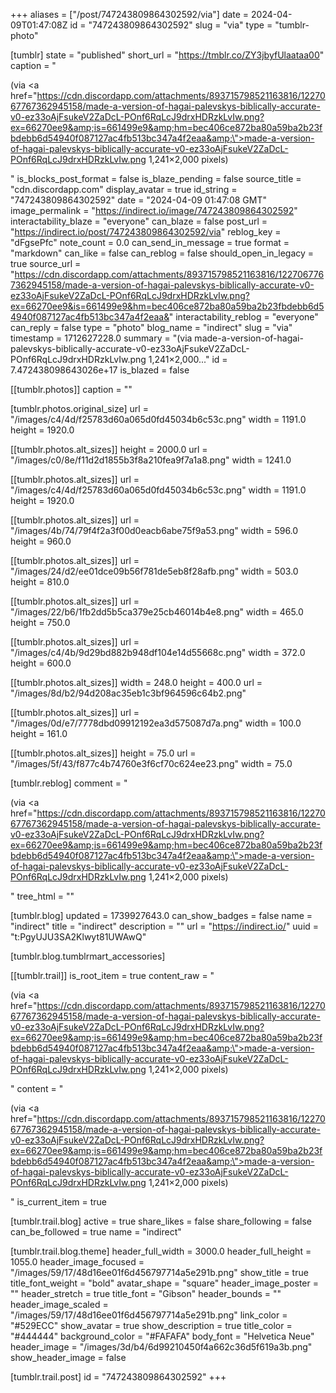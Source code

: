 +++
aliases = ["/post/747243809864302592/via"]
date = 2024-04-09T01:47:08Z
id = "747243809864302592"
slug = "via"
type = "tumblr-photo"

[tumblr]
state = "published"
short_url = "https://tmblr.co/ZY3jbyfUlaataa00"
caption = "<p>(via <a href=\"https://cdn.discordapp.com/attachments/893715798521163816/1227067767362945158/made-a-version-of-hagai-palevskys-biblically-accurate-v0-ez33oAjFsukeV2ZaDcL-POnf6RqLcJ9drxHDRzkLvIw.png?ex=66270ee9&amp;is=661499e9&amp;hm=bec406ce872ba80a59ba2b23fbdebb6d54940f087127ac4fb513bc347a4f2eaa&amp;\">made-a-version-of-hagai-palevskys-biblically-accurate-v0-ez33oAjFsukeV2ZaDcL-POnf6RqLcJ9drxHDRzkLvIw.png 1,241×2,000 pixels</a>)</p>"
is_blocks_post_format = false
is_blaze_pending = false
source_title = "cdn.discordapp.com"
display_avatar = true
id_string = "747243809864302592"
date = "2024-04-09 01:47:08 GMT"
image_permalink = "https://indirect.io/image/747243809864302592"
interactability_blaze = "everyone"
can_blaze = false
post_url = "https://indirect.io/post/747243809864302592/via"
reblog_key = "dFgsePfc"
note_count = 0.0
can_send_in_message = true
format = "markdown"
can_like = false
can_reblog = false
should_open_in_legacy = true
source_url = "https://cdn.discordapp.com/attachments/893715798521163816/1227067767362945158/made-a-version-of-hagai-palevskys-biblically-accurate-v0-ez33oAjFsukeV2ZaDcL-POnf6RqLcJ9drxHDRzkLvIw.png?ex=66270ee9&is=661499e9&hm=bec406ce872ba80a59ba2b23fbdebb6d54940f087127ac4fb513bc347a4f2eaa&"
interactability_reblog = "everyone"
can_reply = false
type = "photo"
blog_name = "indirect"
slug = "via"
timestamp = 1712627228.0
summary = "(via made-a-version-of-hagai-palevskys-biblically-accurate-v0-ez33oAjFsukeV2ZaDcL-POnf6RqLcJ9drxHDRzkLvIw.png 1,241×2,000..."
id = 7.472438098643026e+17
is_blazed = false

[[tumblr.photos]]
caption = ""

[tumblr.photos.original_size]
url = "/images/c4/4d/f25783d60a065d0fd45034b6c53c.png"
width = 1191.0
height = 1920.0

[[tumblr.photos.alt_sizes]]
height = 2000.0
url = "/images/c0/8e/f11d2d1855b3f8a210fea9f7a1a8.png"
width = 1241.0

[[tumblr.photos.alt_sizes]]
url = "/images/c4/4d/f25783d60a065d0fd45034b6c53c.png"
width = 1191.0
height = 1920.0

[[tumblr.photos.alt_sizes]]
url = "/images/4b/74/79f4f2a3f00d0eacb6abe75f9a53.png"
width = 596.0
height = 960.0

[[tumblr.photos.alt_sizes]]
url = "/images/24/d2/ee01dce09b56f781de5eb8f28afb.png"
width = 503.0
height = 810.0

[[tumblr.photos.alt_sizes]]
url = "/images/22/b6/1fb2dd5b5ca379e25cb46014b4e8.png"
width = 465.0
height = 750.0

[[tumblr.photos.alt_sizes]]
url = "/images/c4/4b/9d29bd882b948df104e14d55668c.png"
width = 372.0
height = 600.0

[[tumblr.photos.alt_sizes]]
width = 248.0
height = 400.0
url = "/images/8d/b2/94d208ac35eb1c3bf964596c64b2.png"

[[tumblr.photos.alt_sizes]]
url = "/images/0d/e7/7778dbd09912192ea3d575087d7a.png"
width = 100.0
height = 161.0

[[tumblr.photos.alt_sizes]]
height = 75.0
url = "/images/5f/43/f877c4b74760e3f6cf70c624ee23.png"
width = 75.0

[tumblr.reblog]
comment = "<p>(via <a href=\"https://cdn.discordapp.com/attachments/893715798521163816/1227067767362945158/made-a-version-of-hagai-palevskys-biblically-accurate-v0-ez33oAjFsukeV2ZaDcL-POnf6RqLcJ9drxHDRzkLvIw.png?ex=66270ee9&amp;is=661499e9&amp;hm=bec406ce872ba80a59ba2b23fbdebb6d54940f087127ac4fb513bc347a4f2eaa&amp;\">made-a-version-of-hagai-palevskys-biblically-accurate-v0-ez33oAjFsukeV2ZaDcL-POnf6RqLcJ9drxHDRzkLvIw.png 1,241×2,000 pixels</a>)</p>"
tree_html = ""

[tumblr.blog]
updated = 1739927643.0
can_show_badges = false
name = "indirect"
title = "indirect"
description = ""
url = "https://indirect.io/"
uuid = "t:PgyUJU3SA2Klwyt81UWAwQ"

[tumblr.blog.tumblrmart_accessories]

[[tumblr.trail]]
is_root_item = true
content_raw = "<p>(via <a href=\"https://cdn.discordapp.com/attachments/893715798521163816/1227067767362945158/made-a-version-of-hagai-palevskys-biblically-accurate-v0-ez33oAjFsukeV2ZaDcL-POnf6RqLcJ9drxHDRzkLvIw.png?ex=66270ee9&amp;is=661499e9&amp;hm=bec406ce872ba80a59ba2b23fbdebb6d54940f087127ac4fb513bc347a4f2eaa&amp;\">made-a-version-of-hagai-palevskys-biblically-accurate-v0-ez33oAjFsukeV2ZaDcL-POnf6RqLcJ9drxHDRzkLvIw.png 1,241×2,000 pixels</a>)</p>"
content = "<p>(via <a href=\"https://cdn.discordapp.com/attachments/893715798521163816/1227067767362945158/made-a-version-of-hagai-palevskys-biblically-accurate-v0-ez33oAjFsukeV2ZaDcL-POnf6RqLcJ9drxHDRzkLvIw.png?ex=66270ee9&amp;is=661499e9&amp;hm=bec406ce872ba80a59ba2b23fbdebb6d54940f087127ac4fb513bc347a4f2eaa&amp;\">made-a-version-of-hagai-palevskys-biblically-accurate-v0-ez33oAjFsukeV2ZaDcL-POnf6RqLcJ9drxHDRzkLvIw.png 1,241&times;2,000 pixels</a>)</p>"
is_current_item = true

[tumblr.trail.blog]
active = true
share_likes = false
share_following = false
can_be_followed = true
name = "indirect"

[tumblr.trail.blog.theme]
header_full_width = 3000.0
header_full_height = 1055.0
header_image_focused = "/images/59/17/48d16ee01f6d456797714a5e291b.png"
show_title = true
title_font_weight = "bold"
avatar_shape = "square"
header_image_poster = ""
header_stretch = true
title_font = "Gibson"
header_bounds = ""
header_image_scaled = "/images/59/17/48d16ee01f6d456797714a5e291b.png"
link_color = "#529ECC"
show_avatar = true
show_description = true
title_color = "#444444"
background_color = "#FAFAFA"
body_font = "Helvetica Neue"
header_image = "/images/3d/b4/6d99210450f4a662c36d5f619a3b.png"
show_header_image = false

[tumblr.trail.post]
id = "747243809864302592"
+++

